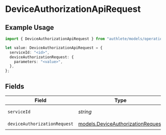 # DeviceAuthorizationApiRequest

## Example Usage

```typescript
import { DeviceAuthorizationApiRequest } from "authlete/models/operations";

let value: DeviceAuthorizationApiRequest = {
  serviceId: "<id>",
  deviceAuthorizationRequest: {
    parameters: "<value>",
  },
};
```

## Fields

| Field                                                                           | Type                                                                            | Required                                                                        | Description                                                                     |
| ------------------------------------------------------------------------------- | ------------------------------------------------------------------------------- | ------------------------------------------------------------------------------- | ------------------------------------------------------------------------------- |
| `serviceId`                                                                     | *string*                                                                        | :heavy_check_mark:                                                              | A service ID.                                                                   |
| `deviceAuthorizationRequest`                                                    | [models.DeviceAuthorizationRequest](../../models/deviceauthorizationrequest.md) | :heavy_check_mark:                                                              | N/A                                                                             |